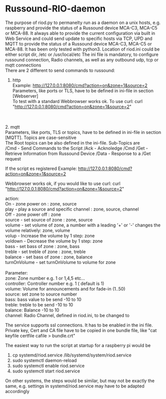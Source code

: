 # Russound-RIO-daemon
The purpose of riod.py to permanelty run as a daemon on a unix hosts, e.g. raspberry and provide the status of a Russound device MCA-C3, MCA-C5 or MCA-88.
It always able to provide the current configuration via built in Web Service and could send update to specific hosts via TCP, UPD and MQTT to provide the status of a Russound device MCA-C3, MCA-C5 or MCA-88.
It has been only tested with python3. Location of riod.ini could be either script dir, /etc or /usr/local/etc
The ini file is mandatory, to configure russound connection, Radio channels, as well as any outbound udp, tcp or mqtt connections
<br>
There are 2 different to send commands to russound:
<br>
1. http<br>
Example: http://127.0.0.1:8080/cmd?action=on&zone=1&source=2<br>
Parameters, like ports or TLS, have to be defined in ini-file in section [Webserver] <br>
To test with a standard Webbrowser works ok. To use curl: curl "http://127.0.0.1:8080/cmd?action=on&zone=1&source=2"
<br>
<br>
2. mqtt<br>
Parameters, like ports, TLS or topics, have to be defined in ini-file in section [MQTT]. Topics are case-sensitive<br>
The Root topics can be also defined in the ini-file. Sub-Topics are<br>
/Cmd - Send Commands to the Script
/Ack - Acknoledge /Cmd
/Get - Retrieve Information from Russound Device
/Data - Response to a /Get request 


If the script es registered  Example: http://127.0.0.1:8080/cmd?action=on&zone=1&source=2

Webbrowser works ok, if you would like to use curl: curl "http://127.0.0.1:8080/cmd?action=on&zone=1&source=2"

action:<br>
	On - zone power on : zone, source<br>
	play - play a source and specific channel : zone, source, channel<br>
	Off - zone power off : zone<br>
	source - set source of zone : zone, source<br>
	volume - set volume of zone, a number with a leading '+' or '-' changes the volume relatively: zone, volume<br>
	volup - Increase the volume by 1 step: zone<br>
	voldown - Decrease the volume by 1  step: zone<br>
	bass - set bass of zone : zone, bass<br>
	treble - set treble of zone : zone, treble<br>
	balance - set bass of zone : zone, balance<br>
	turnOnVolume - set turnOnVolume to volume for zone<br>
<br>
Parameter:<br>
zone: Zone number e.g. 1 or 1,4,5 etc...<br>
controller: Controller number e.g. 1 ( default is 1)<br>
volume: Volume for announcements and for fade-in (1..50)<br>
source: set zone to source number<br>
bass: bass value to be send -10 to 10<br>
treble: treble to be send -10 to 10<br>
balance: Balance -10 to 10<br>
channel: Radio Channel, defined in riod.ini, to be changed to

The service supports ssl connections. It has to be enabled in the ini file. Private key, Cert and CA file have to be copied in one bundle file, like "cat keyfile certfile cafile > bundle.crt"

The easiest way to run the script at startup for a raspberry pi would be 
1. cp systemd/riod.service /lib/systemd/system/riod.service
2. sudo systemctl daemon-reload
3. sudo systemctl enable riod.service
4. sudo systemctl start riod.service

On other systems, the steps would be similar, but may not be exactly the same, e.g. settings in systemd/riod.service may have to be adapted accordingly
